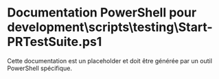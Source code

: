 # Documentation PowerShell pour development\scripts\testing\Start-PRTestSuite.ps1

Cette documentation est un placeholder et doit être générée par un outil PowerShell spécifique.
